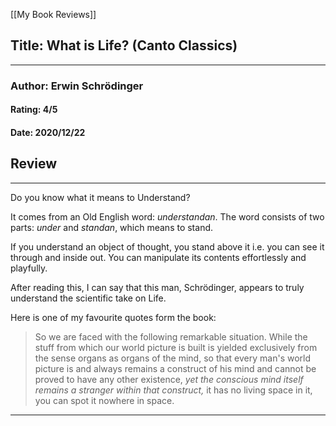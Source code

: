 [[My Book Reviews]]

 
 ## Title: What is Life? (Canto Classics)
 ---
 ### Author: Erwin Schrödinger
 #### Rating: 4/5
 #### Date: 2020/12/22


 ## Review
 ---
 Do you know what it means to Understand?  
  
It comes from an Old English word: *understandan*. The word consists of two parts: *under* and *standan*, which means to stand.   
  
If you understand an object of thought, you stand above it i.e. you can see it through and inside out. You can manipulate its contents effortlessly and playfully.  
  
After reading this, I can say that this man, Schrödinger, appears to truly understand the scientific take on Life.  
  
Here is one of my favourite quotes form the book:  
  

>   
> So we are faced with the following remarkable situation. While the stuff from which our world picture is built is yielded exclusively from the sense organs as organs of the mind, so that every man's world picture is and always remains a construct of his mind and cannot be proved to have any other existence, *yet the conscious mind itself remains a stranger within that construct,* it has no living space in it, you can spot it nowhere in space.  
> 





 ---
 